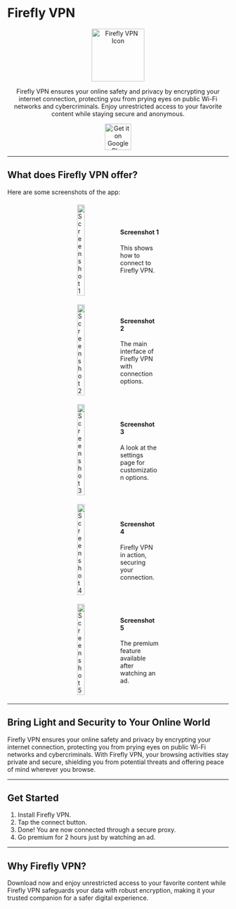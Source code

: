 # Firefly VPN

<p align="center">
  <img src="https://fireflyvpn.com/content/image/nj7g6l2e3gnsjlfeaqzp.svg" alt="Firefly VPN Icon" style="width: 120px; height: 120px;" />
</p>

<p align="center">
  Firefly VPN ensures your online safety and privacy by encrypting your internet connection, protecting you from prying eyes on public Wi-Fi networks and cybercriminals. Enjoy unrestricted access to your favorite content while staying secure and anonymous.
</p>

<p align="center">
  <a href="https://play.google.com/store/apps/details?id=com.fireflyvpn">
    <img src="https://upload.wikimedia.org/wikipedia/commons/7/78/Google_Play_Store_badge_EN.svg" alt="Get it on Google Play" style="width: auto; height: 60px;" />
  </a>
</p>

---

## What does Firefly VPN offer?

Here are some screenshots of the app:

<p align="center">
  <div style="display: flex; justify-content: center; align-items: center; margin: 20px;">
    <img src="https://fireflyvpn.com/content/image/lw0n1npa35hf6gmuwcvf.jpg" alt="Screenshot 1" style="width: 19%; margin-right: 10px;" />
    <div style="width: 19%; text-align: left;">
      <h4>Screenshot 1</h4>
      <p>This shows how to connect to Firefly VPN.</p>
    </div>
  </div>
  <div style="display: flex; justify-content: center; align-items: center; margin: 20px;">
    <img src="https://fireflyvpn.com/content/image/fgu3sn4xcjaj7gtf7l43.jpg" alt="Screenshot 2" style="width: 19%; margin-right: 10px;" />
    <div style="width: 19%; text-align: left;">
      <h4>Screenshot 2</h4>
      <p>The main interface of Firefly VPN with connection options.</p>
    </div>
  </div>
  <div style="display: flex; justify-content: center; align-items: center; margin: 20px;">
    <img src="https://fireflyvpn.com/content/image/6nexta2174iuxlmyzlus.jpg" alt="Screenshot 3" style="width: 19%; margin-right: 10px;" />
    <div style="width: 19%; text-align: left;">
      <h4>Screenshot 3</h4>
      <p>A look at the settings page for customization options.</p>
    </div>
  </div>
  <div style="display: flex; justify-content: center; align-items: center; margin: 20px;">
    <img src="https://fireflyvpn.com/content/image/h2ug8d5htypglflkpaf2.jpg" alt="Screenshot 4" style="width: 19%; margin-right: 10px;" />
    <div style="width: 19%; text-align: left;">
      <h4>Screenshot 4</h4>
      <p>Firefly VPN in action, securing your connection.</p>
    </div>
  </div>
  <div style="display: flex; justify-content: center; align-items: center; margin: 20px;">
    <img src="https://fireflyvpn.com/content/image/1ndc18evfme8tin5di50.jpg" alt="Screenshot 5" style="width: 19%; margin-right: 10px;" />
    <div style="width: 19%; text-align: left;">
      <h4>Screenshot 5</h4>
      <p>The premium feature available after watching an ad.</p>
    </div>
  </div>
</p>

---

## Bring Light and Security to Your Online World

Firefly VPN ensures your online safety and privacy by encrypting your internet connection, protecting you from prying eyes on public Wi-Fi networks and cybercriminals. With Firefly VPN, your browsing activities stay private and secure, shielding you from potential threats and offering peace of mind wherever you browse.

---

## Get Started

1. Install Firefly VPN.
2. Tap the connect button.
3. Done! You are now connected through a secure proxy.
4. Go premium for 2 hours just by watching an ad.

---

## Why Firefly VPN?

Download now and enjoy unrestricted access to your favorite content while Firefly VPN safeguards your data with robust encryption, making it your trusted companion for a safer digital experience.
